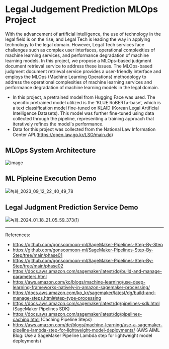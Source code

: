 # Legal Judgement Prediction MLOps Project
With the advancement of artificial intelligence, the use of technology in the legal field is on the rise, and Legal Tech is leading the way in applying technology to the legal domain.
However, Legal Tech services face challenges such as complex user interfaces, operational complexities of machine learning services, and performance degradation of machine learning models. In this project, we propose a MLOps-based judgment document retrieval service to address these issues. The MLOps-based judgment document retrieval service provides a user-friendly interface and employs the MLOps (Machine Learning Operations) methodology to address the operational complexities of machine learning services and performance degradation of machine learning models in the legal domain.

- In this project, a pretrained model from Hugging Face was used. The specific pretrained model utilized is the 'KLUE RoBERTa-base', which is a text classification model fine-tuned on KLAID (Korean Legal Artificial Intelligence Datasets). This model was further fine-tuned using data collected through the pipeline, representing a training approach that iteratively refines the model's performance.
- Data for this project was collected from the National Law Information Center API.(https://open.law.go.kr/LSO/main.do) 

## MLOps System Architecture
![image](https://github.com/dellaanima/Legal-Judgement-Prediction-MLOps/assets/82052850/5263b19d-c27d-49ba-87f7-105f11c448ec)

## ML Pipleine Execution Demo 
![녹화_2023_09_12_22_40_49_78](https://github.com/dellaanima/Legal-Judgement-Prediction-MLOps/assets/82052850/6fd14da1-c103-4880-a684-642fd52e7567)

## Legal Judgment Prediction Service Demo 
![녹화_2024_01_18_21_05_59_373(1)](https://github.com/dellaanima/Legal-Judgement-Prediction-MLOps/assets/82052850/23a882e2-91c7-46ff-9d8a-77ec52fee94f)



---
References: 

- https://github.com/gonsoomoon-ml/SageMaker-Pipelines-Step-By-Step
- https://github.com/gonsoomoon-ml/SageMaker-Pipelines-Step-By-Step/tree/main/phase01
- https://github.com/gonsoomoon-ml/SageMaker-Pipelines-Step-By-Step/tree/main/phase02
- https://docs.aws.amazon.com/sagemaker/latest/dg/build-and-manage-parameters.html
- https://aws.amazon.com/ko/blogs/machine-learning/use-deep-learning-frameworks-natively-in-amazon-sagemaker-processing/
- https://docs.aws.amazon.com/ko_kr/sagemaker/latest/dg/build-and-manage-steps.html#step-type-processing
- https://docs.aws.amazon.com/sagemaker/latest/dg/pipelines-sdk.html (SageMaker Pipelines SDK)
- https://docs.aws.amazon.com/sagemaker/latest/dg/pipelines-caching.html (Caching Pipeline Steps)
- https://aws.amazon.com/de/blogs/machine-learning/use-a-sagemaker-pipeline-lambda-step-for-lightweight-model-deployments/ (AWS AIML Blog: Use a SageMaker Pipeline Lambda step for lightweight model deployments) 

